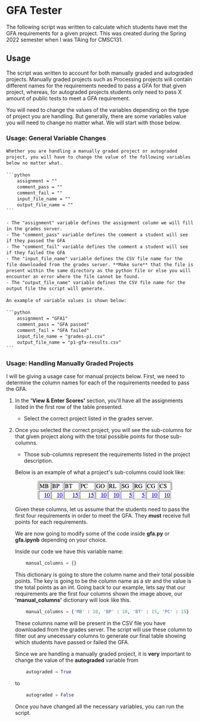 # GFA Tester

The following script was written to calculate which students have met the GFA requirements for a given project. This was created during the Spring 2022 semester when I was TAing for CMSC131.

## Usage

The script was written to account for both manually graded and autograded projects. Manually graded projects such as Processing projects will contain different names for the requirements needed to pass a GFA for that given project, whereas, for autograded projects students only need to pass X amount of public tests to meet a GFA requirement.

You will need to change the values of the variables depending on the type of project you are handling. But generally, there are some variables value you will need to change no matter what. We will start with those below. 

### Usage: General Variable Changes
    Whether you are handling a manually graded project or autograded project, you will have to change the value of the following variables below no matter what.

    ```python
        assignment = ""
        comment_pass = ""
        comment_fail = ""
        input_file_name = ""
        output_file_name = ""
    ```

    - The "assignment" variable defines the assignment column we will fill in the grades server.
    - The "comment_pass" variable defines the comment a student will see if they passed the GFA
    - The "comment_fail" variable defines the comment a student will see if they failed the GFA
    - The "input_file_name" variable defines the CSV file name for the file downloaded from the grades server. **Make sure** that the file is present within the same directory as the python file or else you will encounter an error where the file cannot be found.
    - The "output_file_name" variable defines the CSV file name for the output file the script will generate.

    An example of variable values is shown below:

    ```python
        assignment = "GFA1"
        comment_pass = "GFA passed"
        comment_fail = "GFA failed"
        input_file_name = "grades-p1.csv"
        output_file_name = "p1-gfa-results.csv"
    ```


### Usage: Handling Manually Graded Projects

I will be giving a usage case for manual projects below.  First, we need to determine the column names for each of the requirements needed to pass the GFA. 

1. In the **'View & Enter Scores'** section, you'll have all the assignments listed in the first row of the table presented.
    - Select the correct project listed in the grades server.
2. Once you selected the correct project, you will see the sub-columns for that given project along with the total possible points for those sub-columns.
    - Those sub-columns represent the requirements listed in the project description. 

    Below is an example of what a project's sub-columns could look like:

    <p align="center">
        <img src="img/columns.png" />
    </p>

    Given these columns, let us assume that the students need to pass the first four requirements in order to meet the GFA. They **must** receive full points for each requirements.

    We are now going to modify some of the code inside **gfa.py** or **gfa.ipynb** depending on your choice.

    Inside our code we have this variable name:

    ```python
        manual_columns = {}
    ```

    This dictionary is going to store the column name and their total possible points. The key is going to be the column name as a str and the value is the total points as an int. Going back to our example, lets say that our requirements are the first four columns shown the image above, our **'manual_columns'** dictionary will look like this.

    ```python
        manual_columns = {'MB' : 10, 'BP' : 10, 'BT' : 15, 'PC' : 15}
    ```

    These columns name will be present in the CSV file you have downloaded from the grades server. The script will use these column to filter out any unecessary columns to generate our final table showing which students have passed or failed the GFA.

    Since we are handling a manually graded project, it is **very** important to change the value of the **autograded** variable from 
    ```python
        autograded = True
    ```
    to 
    ```python
        autograded = False
    ```

    Once you have changed all the necessary variables, you can run the script.
